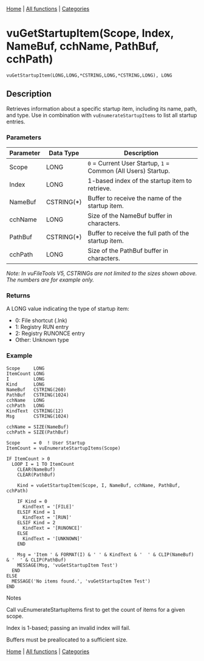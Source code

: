 [Home](../index.md) | [All functions](index.md) | [Categories](../categories/index.md)

# vuGetStartupItem(Scope, Index, NameBuf, cchName, PathBuf, cchPath)

```Prototype
vuGetStartupItem(LONG,LONG,*CSTRING,LONG,*CSTRING,LONG), LONG
```


## Description
Retrieves information about a specific startup item, including its name, path, and type. Use in combination with `vuEnumerateStartupItems` to list all startup entries.

### Parameters

| Parameter | Data Type    | Description                                                                 |
|-----------|--------------|-----------------------------------------------------------------------------|
| Scope     | LONG         | `0` = Current User Startup, `1` = Common (All Users) Startup.               |
| Index     | LONG         | 1-based index of the startup item to retrieve.                              |
| NameBuf   | CSTRING(*)   | Buffer to receive the name of the startup item.                             |
| cchName   | LONG         | Size of the NameBuf buffer in characters.                                   |
| PathBuf   | CSTRING(*)   | Buffer to receive the full path of the startup item.                        |
| cchPath   | LONG         | Size of the PathBuf buffer in characters.                                   |

_Note: In vuFileTools V5, CSTRINGs are not limited to the sizes shown above. The numbers are for example only._

### Returns
A LONG value indicating the type of startup item:

- 0: File shortcut (.lnk)  
- 1: Registry RUN entry  
- 2: Registry RUNONCE entry  
- Other: Unknown type  

### Example

```Clarion
Scope     LONG
ItemCount LONG
I         LONG
Kind      LONG
NameBuf   CSTRING(260)
PathBuf   CSTRING(1024)
cchName   LONG
cchPath   LONG
KindText  CSTRING(12)
Msg       CSTRING(1024)

cchName = SIZE(NameBuf)
cchPath = SIZE(PathBuf)

Scope     = 0  ! User Startup
ItemCount = vuEnumerateStartupItems(Scope)

IF ItemCount > 0
  LOOP I = 1 TO ItemCount
    CLEAR(NameBuf)
    CLEAR(PathBuf)

    Kind = vuGetStartupItem(Scope, I, NameBuf, cchName, PathBuf, cchPath)

    IF Kind = 0
      KindText = '[FILE]'
    ELSIF Kind = 1
      KindText = '[RUN]'
    ELSIF Kind = 2
      KindText = '[RUNONCE]'
    ELSE
      KindText = '[UNKNOWN]'
    END

    Msg = 'Item ' & FORMAT(I) & ' ' & KindText & '  ' & CLIP(NameBuf) & '  ' & CLIP(PathBuf)
    MESSAGE(Msg, 'vuGetStartupItem Test')
  END
ELSE
  MESSAGE('No items found.', 'vuGetStartupItem Test')
END

```
Notes

Call vuEnumerateStartupItems first to get the count of items for a given scope.

Index is 1-based; passing an invalid index will fail.

Buffers must be preallocated to a sufficient size.

[Home](../index.md) | [All functions](index.md) | [Categories](../categories/index.md)
